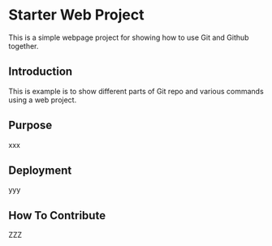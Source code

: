 # Starter Web Project

This is a simple webpage project for showing how to use Git and Github together.
## Introduction

This is example is to show different parts of Git repo and various commands using a web project.
## Purpose

xxx

## Deployment

yyy
## How To Contribute

ZZZ